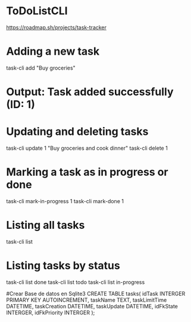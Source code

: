 # ToDoListCLI
https://roadmap.sh/projects/task-tracker
# Adding a new task
task-cli add "Buy groceries"
# Output: Task added successfully (ID: 1)

# Updating and deleting tasks
task-cli update 1 "Buy groceries and cook dinner"
task-cli delete 1

# Marking a task as in progress or done
task-cli mark-in-progress 1
task-cli mark-done 1

# Listing all tasks
task-cli list

# Listing tasks by status
task-cli list done
task-cli list todo
task-cli list in-progress

#Crear Base de datos en Sqlite3
CREATE TABLE tasks(
idTask INTERGER PRIMARY KEY AUTOINCREMENT,
taskName TEXT,
taskLimitTime DATETIME,
taskCreation DATETIME,
taskUpdate DATETIME,
idFkState INTERGER,
idFkPriority INTERGER
);
